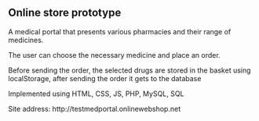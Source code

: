 <h2>Online store prototype</h2>

<p>A medical portal that presents various pharmacies and their range of medicines.</p> 
<p>The user can choose the necessary medicine and place an order.</p>
<p>Before sending the order, the selected drugs are stored in the basket using localStorage, after sending the order it gets to the database</p>
<p>Implemented using HTML, CSS, JS, PHP, MySQL, SQL</p>

<p>Site address: http://testmedportal.onlinewebshop.net</p>